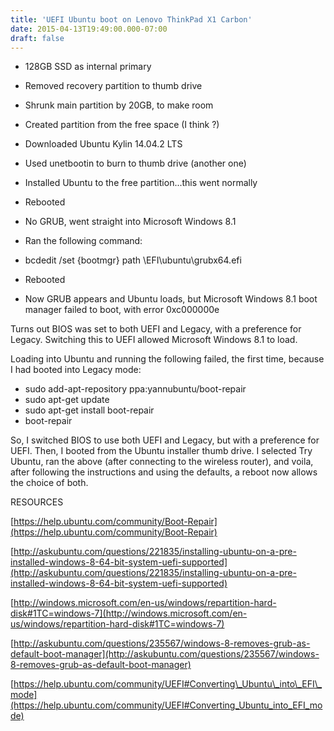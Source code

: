 ```yaml
---
title: 'UEFI Ubuntu boot on Lenovo ThinkPad X1 Carbon'
date: 2015-04-13T19:49:00.000-07:00
draft: false
---
```


  

*   128GB SSD as internal primary
*   Removed recovery partition to thumb drive
*   Shrunk main partition by 20GB, to make room
*   Created partition from the free space (I think ?)
*   Downloaded Ubuntu Kylin 14.04.2 LTS
*   Used unetbootin to burn to thumb drive (another one)
*   Installed Ubuntu to the free partition...this went normally
*   Rebooted
*   No GRUB, went straight into Microsoft Windows 8.1
*   Ran the following command:

*   bcdedit /set {bootmgr} path \\EFI\\ubuntu\\grubx64.efi

*   Rebooted
*   Now GRUB appears and Ubuntu loads, but Microsoft Windows 8.1 boot manager failed to boot, with error 0xc000000e

  
  

Turns out BIOS was set to both UEFI and Legacy, with a preference for Legacy. Switching this to UEFI allowed Microsoft Windows 8.1 to load.

  

Loading into Ubuntu and running the following failed, the first time, because I had booted into Legacy mode:

*   sudo add-apt-repository ppa:yannubuntu/boot-repair  
*   sudo apt-get update
*   sudo apt-get install boot-repair
*   boot-repair 

So, I switched BIOS to use both UEFI and Legacy, but with a preference for UEFI. Then, I booted from the Ubuntu installer thumb drive. I selected Try Ubuntu, ran the above (after connecting to the wireless router), and voila, after following the instructions and using the defaults, a reboot now allows the choice of both.

  

RESOURCES

  

[https://help.ubuntu.com/community/Boot-Repair](https://help.ubuntu.com/community/Boot-Repair)

  

[http://askubuntu.com/questions/221835/installing-ubuntu-on-a-pre-installed-windows-8-64-bit-system-uefi-supported](http://askubuntu.com/questions/221835/installing-ubuntu-on-a-pre-installed-windows-8-64-bit-system-uefi-supported)

  

[http://windows.microsoft.com/en-us/windows/repartition-hard-disk#1TC=windows-7](http://windows.microsoft.com/en-us/windows/repartition-hard-disk#1TC=windows-7)

  

[http://askubuntu.com/questions/235567/windows-8-removes-grub-as-default-boot-manager](http://askubuntu.com/questions/235567/windows-8-removes-grub-as-default-boot-manager)

  

[https://help.ubuntu.com/community/UEFI#Converting\_Ubuntu\_into\_EFI\_mode](https://help.ubuntu.com/community/UEFI#Converting_Ubuntu_into_EFI_mode)